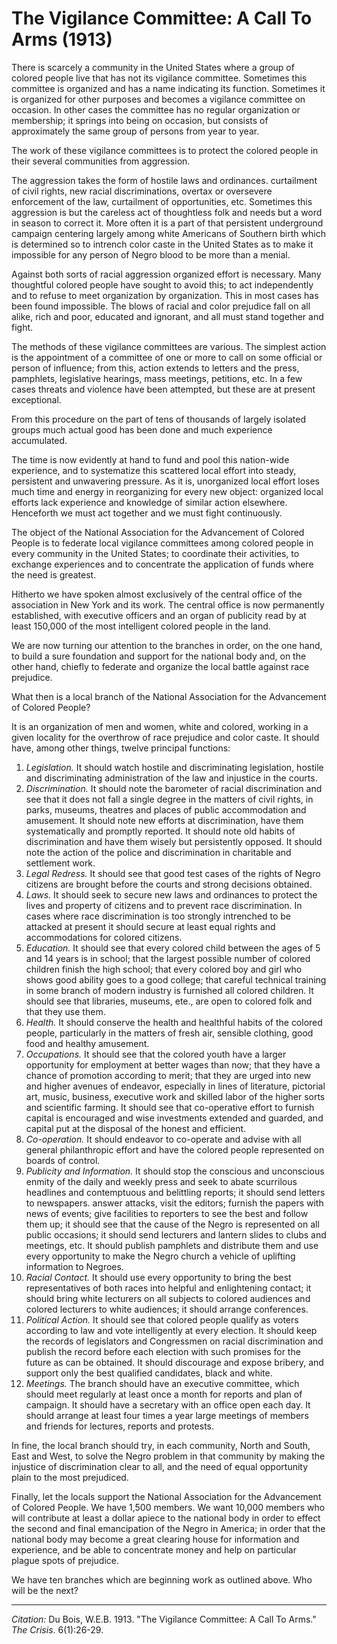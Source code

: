 <!--
title:   The Vigilance Committee: A Call To Arms
author:  Du Bois, W.E.B.
journal: The Crisis
year:    1913
volume:  6
issue:   1
pages:   26-29
-->
# The Vigilance Committee: A Call To Arms (1913)

There is scarcely a community in the United States where a group of colored people live that has not its vigilance committee. Sometimes this committee is organized and has a name indicating its function. Sometimes it is organized for other purposes and becomes a vigilance committee on occasion. In other cases the committee has no regular organization or membership; it springs into being on occasion, but consists of approximately the same group of persons from year to year.

The work of these vigilance committees is to protect the colored people in their several communities from aggression.

The aggression takes the form of hostile laws and ordinances. curtailment of civil rights, new racial discriminations, overtax or oversevere enforcement of the law, curtailment of opportunities, etc. Sometimes this aggression is but the careless act of thoughtless folk and needs but a word in season to correct it. More often it is a part of that persistent underground campaign centering largely among white Americans of Southern birth which is determined so to intrench color caste in the United States as to make it impossible for any person of Negro blood to be more than a menial.

Against both sorts of racial aggression organized effort is necessary. Many thoughtful colored people have sought to avoid this; to act independently and to refuse to meet organization by organization. This in most cases has been found impossible. The blows of racial and color prejudice fall on all alike, rich and poor, educated and ignorant, and all must stand together and fight.

The methods of these vigilance committees are various. The simplest action is the appointment of a committee of one or more to call on some official or person of influence; from this, action extends to letters and the press, pamphlets, legislative hearings, mass meetings, petitions, etc. In a few cases threats and violence have been attempted, but these are at present exceptional.

From this procedure on the part of tens of thousands of largely isolated groups much actual good has been done and much experience accumulated.

The time is now evidently at hand to fund and pool this nation-wide experience, and to systematize this scattered local effort into steady, persistent and unwavering pressure. As it is, unorganized local effort loses much time and energy in reorganizing for every new object: organized local efforts lack experience and knowledge of similar action elsewhere. Henceforth we must act together and we must fight continuously.

The object of the National Association for the Advancement of Colored People is to federate local vigilance committees among colored people in every community in the United States; to coordinate their activities, to exchange experiences and to concentrate the application of funds where the need is greatest.

Hitherto we have spoken almost exclusively of the central office of the association in New York and its work. The central office is now permanently established, with executive officers and an organ of publicity read by at least 150,000 of the most intelligent colored people in the land.

We are now turning our attention to the branches in order, on the one hand, to build a sure foundation and support for the national body and, on the other hand, chiefly to federate and organize the local battle against race prejudice.

What then is a local branch of the National Association for the Advancement of Colored People?

It is an organization of men and women, white and colored, working in a given locality for the overthrow of race prejudice and color caste. It should have, among other things, twelve principal functions:

1. *Legislation.* It should watch hostile and discriminating legislation, hostile and discriminating administration of the law and injustice in the courts.
2. *Discrimination.* It should note the barometer of racial discrimination and see that it does not fall a single degree in the matters of civil rights, in parks, museums, theatres and places of public accommodation and amusement. It should note new efforts at discrimination, have them systematically and promptly reported. It should note old habits of discrimination and have them wisely but persistently opposed. It should note the action of the police and discrimination in charitable and settlement work.
3. *Legal Redress.* It should see that good test cases of the rights of Negro citizens are brought before the courts and strong decisions obtained.
4. *Laws.* It should seek to secure new laws and ordinances to protect the lives and property of citizens and to prevent race discrimination. In cases where race discrimination is too strongly intrenched to be attacked at present it should secure at least equal rights and accommodations for colored citizens.
5. *Education.* It should see that every colored child between the ages of 5 and 14 years is in school; that the largest possible number of colored children finish the high school; that every colored boy and girl who shows good ability goes to a good college; that careful technical training in some branch of modern industry is furnished all colored children.
    It should see that libraries, museums, ete., are open to colored folk and that they use them.
6. *Health.* It should conserve the health and healthful habits of the colored people, particularly in the matters of fresh air, sensible clothing, good food and healthy amusement.
7. *Occupations.* It should see that the colored youth have a larger opportunity for employment at better wages than now; that they have a chance of promotion according to merit; that they are urged into new and higher avenues of endeavor, especially in lines of literature, pictorial art, music, business, executive work and skilled labor of the higher sorts and scientific farming.
  It should see that co-operative effort to furnish capital is encouraged and wise investments extended and guarded, and capital put at the disposal of the honest and efficient.
8. *Co-operation.* It should endeavor to co-operate and advise with all general philanthropic effort and have the colored people represented on boards of control.
9. *Publicity and Information.* It should stop the conscious and unconscious enmity of the daily and weekly press and seek to abate scurrilous headlines and contemptuous and belittling reports; it should send letters to newspapers. answer attacks, visit the editors; furnish the papers with news of events; give facilities to reporters to see the best and follow them up; it should see that the cause of the Negro is represented on all public occasions; it should send lecturers and lantern slides to clubs and meetings, etc.
   It should publish pamphlets and distribute them and use every opportunity to make the Negro church a vehicle of uplifting information to Negroes.
10. *Racial Contact.* It should use every opportunity to bring the best representatives of both races into helpful and enlightening contact; it should bring white lecturers on all subjects to colored audiences and colored lecturers to white audiences; it should arrange conferences.
11. *Political Action.* It should see that colored people qualify as voters according to law and vote intelligently at every election. It should keep the records of legislators and Congressmen on racial discrimination and publish the record before each election with such promises for the future as can be obtained. It should discourage and expose bribery, and support only the best qualified candidates, black and white.
12. *Meetings.* The branch should have an executive committee, which should meet regularly at least once a month for reports and plan of campaign. It should have a secretary with an office open each day. It should arrange at least four times a year large meetings of members and friends for lectures, reports and protests.

In fine, the local branch should try, in each community, North and South, East and West, to solve the Negro problem in that community by making the injustice of discrimination clear to all, and the need of equal opportunity plain to the most prejudiced.

Finally, let the locals support the National Association for the Advancement of Colored People. We have 1,500 members. We want 10,000 members who will contribute at least a dollar apiece to the national body in order to effect the second and final emancipation of the Negro in America; in order that the national body may become a great clearing house for information and experience, and be able to concentrate money and help on particular plague spots of prejudice.

We have ten branches which are beginning work as outlined above. Who will be the next?


______________
*Citation:* Du Bois, W.E.B. 1913. "The Vigilance Committee: A Call To Arms." *The Crisis*. 6(1):26-29.